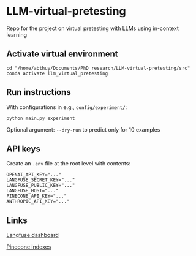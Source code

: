 # LLM-virtual-pretesting
Repo for the project on virtual pretesting with LLMs using in-context learning

## Activate virtual environment
```
cd "/home/abthuy/Documents/PhD research/LLM-virtual-pretesting/src"
conda activate llm_virtual_pretesting
```

## Run instructions
With configurations in e.g., `config/experiment/`:
```
python main.py experiment
```
Optional argument: `--dry-run` to predict only for 10 examples

## API keys
Create an `.env` file at the root level with contents:
```
OPENAI_API_KEY="..."
LANGFUSE_SECRET_KEY="..."
LANGFUSE_PUBLIC_KEY="..."
LANGFUSE_HOST="..."
PINECONE_API_KEY="..."
ANTHROPIC_API_KEY="..."
```

## Links

[Langfuse dashboard](https://cloud.langfuse.com/project/cm8n8clg300k7ad07l3pjqklk)

[Pinecone indexes](https://app.pinecone.io/organizations/-OMHNPCneLFsq5lU1w0X/projects/82bcf4da-9c8e-43ac-8c41-43e4fc58d8d3/indexes?sessionType=login)


